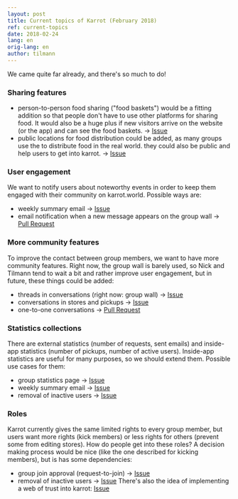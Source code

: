 ```yaml
---
layout: post
title: Current topics of Karrot (February 2018)
ref: current-topics
date: 2018-02-24
lang: en
orig-lang: en
author: tilmann
---
```


We came quite far already, and there's so much to do!

### Sharing features
- person-to-person food sharing ("food baskets") would be a fitting addition so that people don't have to use other platforms for sharing food. It would also be a huge plus if new visitors arrive on the website (or the app) and can see the food baskets. -> [Issue](https://github.com/yunity/karrot-frontend/issues/672)
- public locations for food distribution could be added, as many groups use the to distribute food in the real world. they could also be public and help users to get into karrot. -> [Issue](https://github.com/yunity/karrot-frontend/issues/354)

<!--more-->

### User engagement
We want to notify users about noteworthy events in order to keep them engaged with their community on karrot.world. Possible ways are:
- weekly summary email -> [Issue](https://github.com/yunity/karrot-frontend/issues/847)
- email notification when a new message appears on the group wall -> [Pull Request](https://github.com/yunity/karrot-backend/pull/486)

### More community features
To improve the contact between group members, we want to have more community features. Right now, the group wall is barely used, so Nick and Tilmann tend to wait a bit and rather improve user engagement, but in future, these things could be added:
- threads in conversations (right now: group wall) -> [Issue](https://github.com/yunity/karrot-frontend/issues/846)
- conversations in stores and pickups -> [Issue](https://github.com/yunity/karrot-frontend/issues/677)
- one-to-one conversations -> [Pull Request](https://github.com/yunity/karrot-frontend/pull/855)

### Statistics collections
There are external statistics (number of requests, sent emails) and inside-app statistics (number of pickups, number of active users). Inside-app statistics are useful for many purposes, so we should extend them. Possible use cases for them:
- group statistics page -> [Issue](https://github.com/yunity/karrot-frontend/issues/355)
- weekly summary email -> [Issue](https://github.com/yunity/karrot-frontend/issues/847)
- removal of inactive users -> [Issue](https://github.com/yunity/karrot-frontend/issues/868)

### Roles
Karrot currently gives the same limited rights to every group member, but users want more rights (kick members) or less rights for others (prevent some from editing stores).
How do people get into these roles? A decision making process would be nice (like the one described for kicking members), but is has some dependencies:
- group join approval (request-to-join) -> [Issue](https://github.com/yunity/karrot-frontend/issues/894)
- removal of inactive users ->  [Issue](https://github.com/yunity/karrot-frontend/issues/868)
There's also the idea of implementing a web of trust into karrot: [Issue](https://github.com/yunity/karrot-frontend/issues/878)
